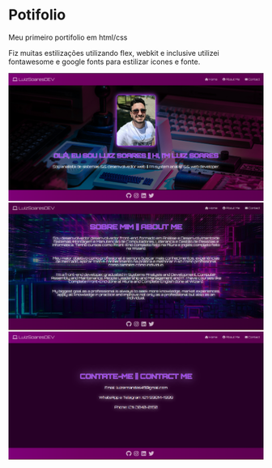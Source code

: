 # Potifolio
Meu primeiro portifolio em html/css

Fiz muitas estilizações utilizando flex, webkit e inclusive utilizei fontawesome e google fonts para estilizar icones e fonte.

<img src="https://github.com/LuizSoares1/Potifolio/blob/main/1.png?raw=true">

<img src="https://github.com/LuizSoares1/Potifolio/blob/main/2.png?raw=true">

<img src="https://github.com/LuizSoares1/Potifolio/blob/main/3.png?raw=true">
